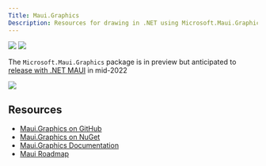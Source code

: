 ```yaml
---
Title: Maui.Graphics
Description: Resources for drawing in .NET using Microsoft.Maui.Graphics
---
```


[![](https://badgen.net/nuget/v/Microsoft.Maui.Graphics/pre)](https://github.com/dotnet/Microsoft.Maui.Graphics)
[![](https://img.shields.io/github/license/dotnet/Microsoft.Maui.Graphics?color=%231281c0)](https://github.com/dotnet/Microsoft.Maui.Graphics/blob/main/LICENSE)

The `Microsoft.Maui.Graphics` package is in preview but anticipated to [release with .NET MAUI](https://github.com/dotnet/maui/wiki/Roadmap) in mid-2022

<img src="images/dotnet-bot-painting.png" class="d-block mx-auto my-5 w-50">

## Resources

* [Maui.Graphics on GitHub](https://github.com/dotnet/Microsoft.Maui.Graphics)
* [Maui.Graphics on NuGet](https://www.nuget.org/packages?q=Maui.Graphics)
* [Maui.Graphics Documentation](https://docs.microsoft.com/en-us/dotnet/maui/user-interface/graphics/)
* [Maui Roadmap](https://github.com/dotnet/maui/wiki/Roadmap)
